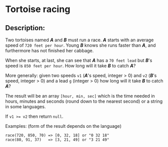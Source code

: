 # Tortoise racing

## Description:

Two tortoises named ***A*** and ***B*** must run a race. ***A*** starts with an average speed of `720 feet per hour`. Young ***B*** knows she runs faster than ***A***, and furthermore has not finished her cabbage.

When she starts, at last, she can see that ***A*** has a `70 feet lead` but ***B***'s speed is `850 feet per hour`. How long will it take ***B*** to catch ***A***?

More generally: given two speeds `v1` (***A***'s speed, integer > 0) and `v2` (***B***'s speed, integer > 0) and a lead `g` (integer > 0) how long will it take ***B*** to catch ***A***?

The result will be an array `[hour, min, sec]` which is the time needed in hours, minutes and seconds (round down to the nearest second) or a string in some languages.

If `v1 >= v2` then return `null`.

Examples:
(form of the result depends on the language)

```
race(720, 850, 70) => [0, 32, 18] or "0 32 18"
race(80, 91, 37)   => [3, 21, 49] or "3 21 49"
```
